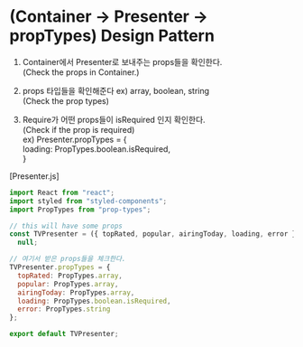 # (Container -> Presenter -> propTypes) Design Pattern

1. Container에서 Presenter로 보내주는 props들을 확인한다.  
   (Check the props in Container.)  

2. props 타입들을 확인해준다 ex) array, boolean, string  
   (Check the prop types)  

3. Require가 어떤 props들이 isRequired 인지 확인한다.  
   (Check if the prop is required)  
   ex) Presenter.propTypes = {  
   loading: PropTypes.boolean.isRequired,  
   }

[Presenter.js]

```js
import React from "react";
import styled from "styled-components";
import PropTypes from "prop-types";

// this will have some props
const TVPresenter = ({ topRated, popular, airingToday, loading, error }) =>
  null;

// 여기서 받은 props들을 체크한다.
TVPresenter.propTypes = {
  topRated: PropTypes.array,
  popular: PropTypes.array,
  airingToday: PropTypes.array,
  loading: PropTypes.boolean.isRequired,
  error: PropTypes.string
};

export default TVPresenter;
```
